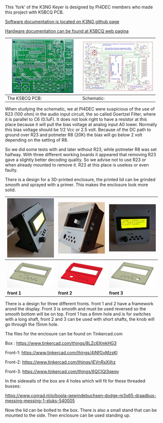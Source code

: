 This 'fork' of the K3NG Keyer is designed by PI4DEC members who made this project with K5BCQ PCB.

[Software documentation is located on K3NG github page](https://github.com/k3ng/k3ng_cw_keyer/wiki)

[Hardware documentation can be found at K5BCQ web pagina](https://www.qsl.net/k5bcq/Kits/Keyer.pdf)

[![](../images/pcb-thumbnail.jpeg)](images/pcb_layout.jpg) |  [![](../images/SchematicTN.jpg)](images/Schematic.pdf)
------------------------------------------------------- | ----------------------------------------------------
The K5BCQ PCB:                                       | Schematic:

When studying the schematic, we at PI4DEC were suspicious of the use of R23 (100 ohm) in the audio input circuit, the so called Goertzel Filter, where it is parallel to C6 (0.1uF). It does not look right to have a resistor at this place because it will pull the bias voltage at analog input A0 lower. Normally this bias voltage should be 1/2 Vcc or 2.5 volt. Because of the DC path to ground over R23 and potmeter R8 (20K) the bias will go below 2 volt depending on the setting of R8.

So we did some tests with and later without R23, while potmeter R8 was set halfway. With three different working boards it appeared that removing R23 gave a slightly better decoding quality. So we advise not to use R23 or when already mounted to remove it.  R23 at this place is useless or even faulty.


There is a design for a 3D-printed enclosure, the printed lid can be grinded smooth and sprayed with a primer. This makes the enclosure look more solid.

[![](../images/photo-1tn.jpg)](../images/photo-1.jpg) | [![](../images/BoxFinished.jpg)](../images/BoxFinished.jpg) | [![](../images/photo-2tn.jpg)](../images/photo-2.jpg)
------------------ | ---- | -------------------
![](../images/deksel1.jpg) | ![](../images/deksel2.jpg) | ![](../images/deksel3.jpg)
**front 1** |  **front 2**  |  **front 3**

There is a design for three different fronts. front 1 and 2 have a framework arond the display. Front 3 is smooth and must be used reversed so the smooth bottom will be on top. 
Front 1 has a 6mm hole and is for switches with a long shaft, front 2 and 3 can be used with short shafts, the knob will go through the 15mm hole.


The files for the enclosure can be found on Tinkercad.com

Box     : https://www.tinkercad.com/things/8LZc6XmkHG3

Front-1: https://www.tinkercad.com/things/4jNfGvMzsKl

Front-2: https://www.tinkercad.com/things/jEVnRsXiihz

Front-3: https://www.tinkercad.com/things/6QCIQl3qeqy

In the sidewalls of the box are 4  holes which will fit for these threaded busses:

https://www.conrad.nl/p/bopla-gewindebuchsen-dodge-m3x65-draadbus-messing-messing-1-stuks-540005

Now the lid can be bolted to the box. There is also a small stand that can be mounted to the side. Then enclosure can be used standing up.
